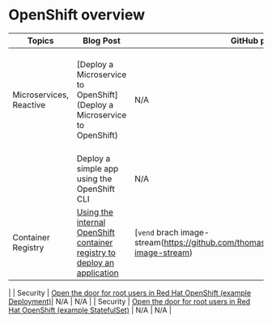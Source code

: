 # OpenShift overview

| Topics | Blog Post | GitHub project | Other links |
| --- | --- | --- | --- |
| Microservices, Reactive | [Deploy a Microservice to OpenShift](Deploy a Microservice to OpenShift) | N/A |  _Hands-on workshop: Reactive Endpoints with Quarkus on OpenShift_ [Workshop Documentation with GitBook](https://ibm-developer.gitbook.io/reactive-endpoints-with-quarkus-on-openshift), [YouTube](https://youtu.be/iwca0BV7fIc) |
|  | Deploy a simple app using the OpenShift CLI | N/A  | N/A |
| Container Registry | [Using the internal OpenShift container registry to deploy an application](https://suedbroecker.net/2021/11/25/using-the-internal-openshift-container-registry-to-deploy-an-application/) |[`vend` brach image-stream(https://github.com/thomassuedbroecker/vend/tree/vend-image-stream) | N/A |  N/A 
 |
| Security | [Open the door for root users in Red Hat OpenShift (example Deployment)](https://suedbroecker.net/2021/12/09/open-the-door-for-root-users-in-red-hat-openshift)| N/A |  N/A 
 |
| Security | [Open the door for root users in Red Hat OpenShift (example StatefulSet)](https://suedbroecker.net/2021/12/09/open-the-door-for-root-users-in-red-hat-openshift%c2%b6/) |  N/A  |  N/A 
 |
